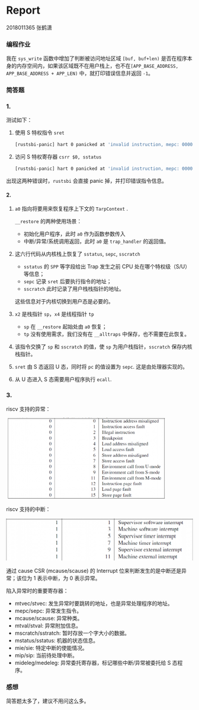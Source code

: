 # Report

2018011365 张鹤潇

### 编程作业

我在 `sys_write` 函数中增加了判断被访问地址区域 `[buf, buf+len)` 是否在程序本身的内存空间内，如果该区域既不在用户栈上，也不在`[APP_BASE_ADDRESS, APP_BASE_ADDRESS + APP_LEN)` 中，就打印错误信息并返回 `-1`。

### 简答题

### 1.

测试如下：

1. 使用 S 特权指令 `sret`

   ```bash
   [rustsbi-panic] hart 0 panicked at 'invalid instruction, mepc: 000000008040005c, instruction: 0000000010200073', platform/qemu/src/main.rs:458:17
   ```

2. 访问 S 特权寄存器 `csrr $0, sstatus`

   ```bash
   [rustsbi-panic] hart 0 panicked at 'invalid instruction, mepc: 000000008040005e, instruction: 0000000010002573', platform/qemu/src/main.rs:458:17
   ```

出现这两种错误时，`rustsbi` 会直接 panic 掉，并打印错误指令信息。

#### 2.

1. `a0` 指向将要用来恢复程序上下文的 `TarpContext` .

   `__restore` 的两种使用场景：

   - 初始化用户程序，此时 `a0` 作为函数参数传入
   - 中断/异常/系统调用返回，此时 `a0` 是 `trap_handler` 的返回值。

2. 这六行代码从内核栈上恢复了 `sstatus`, `sepc`, `sscratch`

   - `sstatus` 的 `SPP` 等字段给出 Trap 发生之前 CPU 处在哪个特权级（S/U）等信息；
   - `sepc` 记录 `sret` 后要执行指令的地址；
   - `sscratch` 此时记录了用户栈栈指针的地址。

   这些信息对于内核切换到用户态是必要的。

3. `x2` 是栈指针 `sp`，`x4` 是线程指针 `tp`

   - `sp` 在 `__restore` 起始处由 `a0` 恢复；
   - `tp` 没有使用需求，我们没有在 `__alltraps` 中保存，也不需要在此恢复。

4. 该指令交换了 `sp` 和 `sscratch` 的值，使 `sp` 为用户栈指针，`sscratch` 保存内核栈指针。

5. `sret` 由 S 态返回 U 态，同时将 `pc` 的值设置为 `sepc`. 这是由处理器实现的。

6. 从 U 态进入 S 态需要用户程序执行 `ecall`.

### 3.

riscv 支持的异常：

<img src="lab2_pic/image-20210301185439833.png" alt="image-20210301185439833" style="zoom:67%;" />

riscv 支持的中断：

![image-20210301185448950](lab2_pic/image-20210301185448950.png)

通过 cause CSR (mcause/scause) 的 Interrupt 位来判断发生的是中断还是异常；该位为 1 表示中断，为 0 表示异常。

陷入异常时的重要寄存器：

- mtvec/stvec: 发生异常时要跳转的地址，也是异常处理程序的地址。
- mepc/sepc: 异常发生指令。
- mcause/scause: 异常种类。
- mtval/stval: 异常附加信息。
- mscratch/sstratch: 暂时存放一个字大小的数据。
- mstatus/sstatus: 机器的状态信息。
- mie/sie: 特定中断的使能情况。
- mip/sip: 当前待处理中断。
- mideleg/medeleg: 异常委托寄存器，标记哪些中断/异常被委托给 S 态程序。

### 感想

简答题太多了，建议不用问这么多。